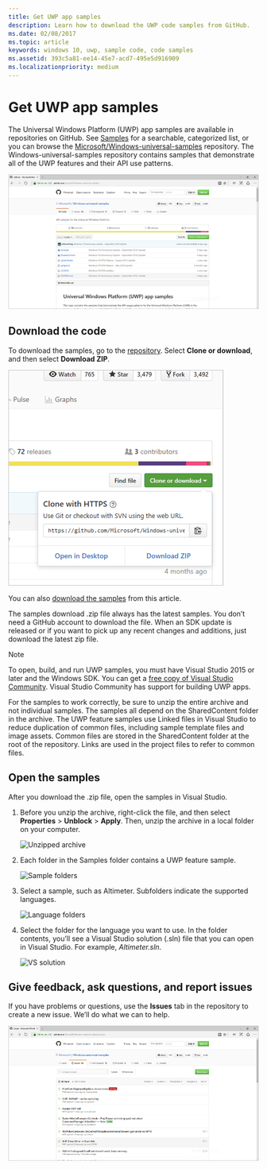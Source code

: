 ```yaml
---
title: Get UWP app samples
description: Learn how to download the UWP code samples from GitHub.
ms.date: 02/08/2017
ms.topic: article
keywords: windows 10, uwp, sample code, code samples
ms.assetid: 393c5a81-ee14-45e7-acd7-495e5d916909
ms.localizationpriority: medium
---
```

# Get UWP app samples

The Universal Windows Platform (UWP) app samples are available in repositories on GitHub. See [Samples](https://developer.microsoft.com/windows/samples) for a searchable, categorized list, or you can browse the [Microsoft/Windows-universal-samples](https://github.com/Microsoft/Windows-universal-samples "Universal Windows Platform app samples GitHub repository") repository. The Windows-universal-samples repository contains samples that demonstrate all of the UWP features and their API use patterns.

![GitHub UWP samples repository](images/GitHubUWPSamplesPage.png)

## Download the code

To download the samples, go to the
[repository](https://github.com/Microsoft/Windows-universal-samples "Universal Windows Platform app samples GitHub repository"). Select **Clone or download**, and then select **Download ZIP**. 

![Samples download](images/SamplesDownloadButton.png)

You can also [download the samples](https://github.com/Microsoft/Windows-universal-samples/archive/master.zip "Universal Windows Platform app samples zip file download") from this article.

The samples download .zip file always has the latest samples. You don’t need
a GitHub account to download the file. When an SDK update is released or if
you want to pick up any recent changes and additions, just download the latest zip file.

> [!NOTE]
> To open, build, and run UWP samples, you must have Visual Studio 2015 or later and the Windows SDK. You can get a  [free copy of Visual Studio Community](https://www.microsoft.com/?ref=go). Visual Studio Community has support for building UWP apps.  
>
> For the samples to work correctly, be sure to unzip the entire archive and not individual samples. The samples all depend on the SharedContent folder in the archive. The UWP feature samples use Linked files in Visual Studio to reduce duplication of common files, including sample template files and image assets. Common files are stored in the SharedContent folder at the root of the repository. Links are used in the project files to refer to common files.
> 

## Open the samples

After you download the .zip file, open the samples in Visual Studio.

1.  Before you unzip the archive, right-click the file, and then select **Properties** > **Unblock** > **Apply**. Then, unzip the archive in a local folder on your computer.

    ![Unzipped archive](images/SamplesUnzip1.png)
2.  Each folder in the Samples folder contains a UWP feature sample.

    ![Sample folders](images/SamplesUnzip2.png)
3.  Select a sample, such as Altimeter. Subfolders indicate the supported languages.

    ![Language folders](images/SamplesUnzip3.png)
4.  Select the folder for the language you want to use. In the folder contents, you’ll see a Visual Studio solution (.sln) file that you can open in Visual Studio. For example, *Altimeter.sln*.

    ![VS solution](images/SamplesUnzip4.png)

## Give feedback, ask questions, and report issues

If you have problems or questions, use the **Issues** tab in the repository to create a new issue. We’ll do what we can to help.

![Feedback image](images/GitHubUWPSamplesFeedback.png)
